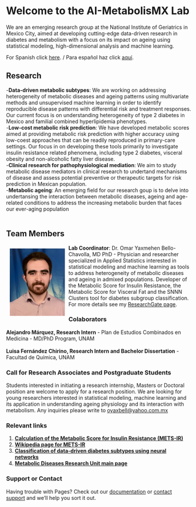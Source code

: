 <link rel="shortcut icon" type="image/x-icon" href="images/favicon.ico">

# Welcome to the AI-MetabolisMX Lab

We are an emerging research group at the National Institute of Geriatrics in Mexico City, aimed at developing cutting-edge data-driven research in diabetes and metabolism with a focus on its impact on ageing using statistical modeling, high-dimensional analysis and machine learning. 

For Spanish click [here](https://oyaxbell.github.io/AI.metabolisMX/spanish). / Para español haz click [aquí](https://oyaxbell.github.io/AI.metabolisMX/spanish).

## Research
-**Data-driven metabolic subtypes**: We are working on addressing heterogeneity of metabolic diseases and ageing patterns using multivariate methods and unsupervised machine learning in order to identify reproducible disease patterns with differential risk and treatment responses. Our current focus is on understanding heterogeneity of type 2 diabetes in Mexico and familial combined hyperlipidemia phenotypes.
<br/>
-**Low-cost metabolic risk prediction**: We have developed metabolic scores aimed at providing metabolic risk prediction with higher accuracy using low-coest approaches that can be readily reproduced in primary-care settings. Our focus in on developing these tools primarily to investigate insulin resistance related phenomena, including type 2 diabetes, visceral obesity and non-alcoholic fatty liver disease.
<br/>
-**Clinical research for pathophysiological mediation**: We aim to study metabolic disease mediators in clinical research to undertand mechanisms of disease and assess potential preventive or therapeutic targets for risk prediction in Mexican population.
<br/>
-**Metabolic ageing**: An emerging field for our research goup is to delve into undertansing the interaction between metabolic diseases, ageing and age-related conditions to address the increasing metabolic burden that faces our ever-aging population
<br/>
<br/>


## Team Members

<div style="float: left"><img src="images/fotoobc.jpg" align="middle" width="150" style="padding: 10px; float: right;"/></div>

**Lab Coordinator**: Dr. Omar Yaxmehen Bello-Chavolla, MD PhD - Physician and researcher specialized in Applied Statistics interested in statistical modeling and machine learning as tools to address heterogeneity of metabolic diseases and ageing in admixed populations. Developer of the Metabolic Score for Insulin Resistance, the Metabolic Score for Visceral Fat and the SNNN Clusters tool for diabetes subgroup classification. For more details see my [ResearchGate page](https://www.researchgate.net/profile/Omar_Bello-Chavolla).

### Colaborators

**Alejandro Márquez, Research Intern** - Plan de Estudios Combinados en Medicina - MD/PhD Program, UNAM
<br/>
<br/>
**Luisa Fernández Chirino, Research Intern and Bachelor Dissertation** - Facultad de Química, UNAM

### Call for Research Associates and Postgraduate Students

Students interested in initiating a research internship, Masters or Doctoral position are welcome to apply for a research position. We are looking for young researchers interested in statistical modeling, machine learning and its application in understanding ageing physiology and its interaction with metabolism. Any inquiries please write to oyaxbell@yahoo.com.mx

### Relevant links

1. [**Calculation of the Metabolic Score for Insulin Resistance (METS-IR)**](https://jscalc.io/calc/F54ikuywK6rcqXEy)
2. [**Wikipedia page for METS-IR**](https://en.wikipedia.org/wiki/Metabolic_Score_for_Insulin_Resistance)
2. [**Classification of data-driven diabetes subtypes using neural networks**](https://uiem.shinyapps.io/diabetes_clusters_app/)
3. [**Metabolic Diseases Research Unit main page**](http://www.innsz.mx/opencms/contenido/investigacion/uiem/index.html)


### Support or Contact

Having trouble with Pages? Check out our [documentation](https://help.github.com/categories/github-pages-basics/) or [contact support](https://github.com/contact) and we’ll help you sort it out.
